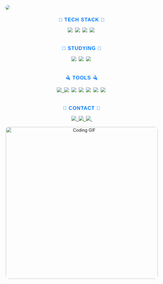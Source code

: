 <!-- 페이지 상단의 캡슐형 헤더 이미지를 추가 -->
<img src="https://capsule-render.vercel.app/api?type=wave&color=auto&height=300&section=header&text=Hi%20Teosee3&fontSize=90" style="border-radius: 10px;"/>

<!-- 기술 스택 섹션 제목 가운데 정렬 -->
<h3 align="center" style="color: #007BFF; font-family: 'Arial', sans-serif; font-weight: bold; letter-spacing: 1px;">🌈 TECH STACK 🌈</h3>
<!-- 기술 스택 아이콘들 가운데 정렬 -->
<div align="center">
  <!-- C 아이콘 -->
  <img src="https://img.shields.io/badge/C-FFFFFF.svg?style=for-the-badge&logo=c&logoColor=007BFF" />&nbsp
  <!-- C++ 아이콘 -->
  <img src="https://img.shields.io/badge/C++-FFFFFF.svg?style=for-the-badge&logo=c%2B%2B&logoColor=007BFF" />&nbsp
  <!-- C# 아이콘 -->
  <img src="https://img.shields.io/badge/C%23-FFFFFF.svg?style=for-the-badge&logo=c-sharp&logoColor=007BFF" />&nbsp
  <!-- Python 아이콘 -->
  <img src="https://img.shields.io/badge/python-FFFFFF.svg?style=for-the-badge&logo=python&logoColor=007BFF" />&nbsp
</div>
<br>

<!-- 공부중인 기술 섹션 제목 가운데 정렬 -->
<h3 align="center" style="color: #007BFF; font-family: 'Arial', sans-serif; font-weight: bold; letter-spacing: 1px;">💫 STUDYING 💫</h3>
<!-- 공부중인 기술 아이콘들 가운데 정렬 -->
<div align="center">
  <!-- MySQL 아이콘 -->
  <img src="https://img.shields.io/badge/MySQL-FFFFFF.svg?style=for-the-badge&logo=mysql&logoColor=007BFF" />&nbsp
  <!-- SQLite 아이콘 -->
  <img src="https://img.shields.io/badge/SQLite-FFFFFF.svg?style=for-the-badge&logo=sqlite&logoColor=007BFF" />&nbsp
  <!-- Linux 아이콘 -->
  <img src="https://img.shields.io/badge/Linux-FFFFFF.svg?style=for-the-badge&logo=linux&logoColor=007BFF" />&nbsp
</div>

<br>

<!-- 도구 섹션 제목 가운데 정렬 -->
<h3 align="center" style="color: #007BFF; font-family: 'Arial', sans-serif; font-weight: bold; letter-spacing: 1px;">🪒 TOOLS 🪒</h3>
<!-- 도구 아이콘들 가운데 정렬 -->
<div align="center">
  <!-- Git 아이콘 -->
  <a href="https://github.com/teosee3?tab=repositories">
    <img src="https://img.shields.io/badge/git-FFFFFF.svg?style=for-the-badge&logo=git&logoColor=007BFF" />&nbsp
  </a>
  <!-- Github 아이콘 -->
  <img src="https://img.shields.io/badge/github-FFFFFF.svg?style=for-the-badge&logo=github&logoColor=007BFF" />&nbsp
  <!-- Visual Studio 아이콘 -->
  <img src="https://img.shields.io/badge/Visual%20Studio-FFFFFF.svg?style=for-the-badge&logo=visual%20studio&logoColor=007BFF" />&nbsp
  <!-- Visual Basic 아이콘 -->
  <img src="https://img.shields.io/badge/Visual%20Basic-FFFFFF.svg?style=for-the-badge&logo=visual%20studio&logoColor=007BFF" />&nbsp
  <!-- RadStudio 아이콘 -->
  <img src="https://img.shields.io/badge/RadStudio-FFFFFF.svg?style=for-the-badge&logo=rad-studio&logoColor=007BFF" />&nbsp
  <!-- Bitbucket 아이콘 -->
  <img src="https://img.shields.io/badge/Bitbucket-FFFFFF.svg?style=for-the-badge&logo=bitbucket&logoColor=007BFF" />&nbsp
  <!-- MySQL Workbench 아이콘 -->
  <img src="https://img.shields.io/badge/MySQL%20Workbench-FFFFFF.svg?style=for-the-badge&logo=mysql&logoColor=007BFF" />&nbsp
</div>

<br>

<!-- 연락처 섹션 제목 가운데 정렬 -->
<h3 align="center" style="color: #007BFF; font-family: 'Arial', sans-serif; font-weight: bold; letter-spacing: 1px;">💌 CONTACT 💌</h3>
<!-- 연락처 아이콘들 가운데 정렬 -->
<div align="center">
  <!-- 블로그 아이콘 -->
  <a href="https://teosee3.tistory.com/">
    <img src="https://img.shields.io/badge/Teosee%20Blog-FFFFFF?style=for-the-badge&logo=blog&logoColor=007BFF" />&nbsp
  </a>
  <!-- 이메일 아이콘 -->
  <a href="mailto:teosee3@gmail.com">
    <img src="https://img.shields.io/badge/teosee3@gmail.com-FFFFFF?style=for-the-badge&logo=gmail&logoColor=007BFF"/>&nbsp
  </a>
  <!-- Github 아이콘 -->
  <a href="https://github.com/teosee3/cover_letter">
    <img src="https://img.shields.io/badge/Github-FFFFFF?style=for-the-badge&logo=github&logoColor=007BFF" />&nbsp
  </a>
</div>
<br>

<!-- 센스 있는 gif 추가 -->
<div align="center">
  <img src="https://media.giphy.com/media/l0HUpt2s9Pclgt9Vm/giphy.gif" alt="Coding GIF" width="500" style="border-radius: 10px;" />
</div>
